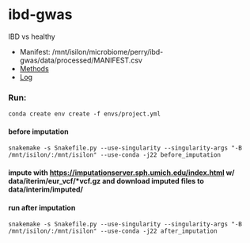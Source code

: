 ibd-gwas
==============================

IBD vs healthy
* Manifest: /mnt/isilon/microbiome/perry/ibd-gwas/data/processed/MANIFEST.csv
* [Methods](writeup/methods.md)
* [Log](writeup/log.md)

### Run: 
`conda create env create -f envs/project.yml`
#### before imputation
`snakemake -s Snakefile.py --use-singularity --singularity-args "-B /mnt/isilon/:/mnt/isilon" --use-conda -j22 before_imputation`
#### impute with https://imputationserver.sph.umich.edu/index.html w/ data/iterim/eur_vcf/*vcf.gz and download imputed files to data/interim/imputed/
#### run after imputation
`snakemake -s Snakefile.py --use-singularity --singularity-args "-B /mnt/isilon/:/mnt/isilon" --use-conda -j22 after_imputation
`
